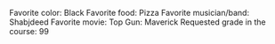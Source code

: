 Favorite color: Black
Favorite food: Pizza
Favorite musician/band: Shabjdeed
Favorite movie: Top Gun: Maverick
Requested grade in the course: 99
